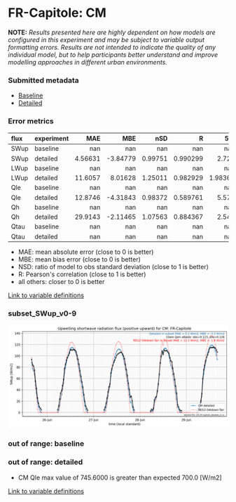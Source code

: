 # FR-Capitole: CM

**NOTE:** *Results presented here are highly dependent on how models are configured in this experiment and may be subject to variable output formatting errors. Results are not intended to indicate the quality of any individual model, but to help participants better understand and improve modelling approaches in different urban environments.*

### Submitted metadata

- [Baseline](CM_FR-Capitole_baseline_attrs.md)
- [Detailed](CM_FR-Capitole_detailed_attrs.md)

### Error metrics

| flux   | experiment   |       MAE |       MBE |       nSD |          R |       5th |       95th |      RMSE |      cRMSE |      AMBE |        1-nSD |          1-R |   nSkewness |   nKurtosis |     Overlap |
|:-------|:-------------|----------:|----------:|----------:|-----------:|----------:|-----------:|----------:|-----------:|----------:|-------------:|-------------:|------------:|------------:|------------:|
| SWup   | baseline     | nan       | nan       | nan       | nan        | nan       | nan        | nan       | nan        | nan       | nan          | nan          | nan         | nan         | nan         |
| SWup   | detailed     |   4.56631 |  -3.84779 |   0.99751 |   0.990299 |   2.727   |   1.80933  |   6.04036 |   0.139137 |   3.84779 |   0.00248913 |   0.00970061 |   0.138364  |   0.239249  |   0.136046  |
| LWup   | baseline     | nan       | nan       | nan       | nan        | nan       | nan        | nan       | nan        | nan       | nan          | nan          | nan         | nan         | nan         |
| LWup   | detailed     |  11.6057  |   8.01628 |   1.25011 |   0.982929 |   1.98368 |  43.041    |  18.86    |   0.324402 |   8.01628 |   0.250111   |   0.0170707  |   0.419584  |   3.37615   |   0.0827368 |
| Qle    | baseline     | nan       | nan       | nan       | nan        | nan       | nan        | nan       | nan        | nan       | nan          | nan          | nan         | nan         | nan         |
| Qle    | detailed     |  12.8746  |  -4.31843 |   0.98372 |   0.589761 |   5.573   |   0.755001 |  19.0497  |   0.898546 |   4.31843 |   0.016282   |   0.410239   |   1.18253   |   1.92699   |   0.3735    |
| Qh     | baseline     | nan       | nan       | nan       | nan        | nan       | nan        | nan       | nan        | nan       | nan          | nan          | nan         | nan         | nan         |
| Qh     | detailed     |  29.9143  |  -2.11465 |   1.07563 |   0.884367 |   2.549   |  21.659    |  41.5166  |   0.504456 |   2.11465 |   0.0756287  |   0.115633   |   0.0606299 |   0.0179175 |   0.153514  |
| Qtau   | baseline     | nan       | nan       | nan       | nan        | nan       | nan        | nan       | nan        | nan       | nan          | nan          | nan         | nan         | nan         |
| Qtau   | detailed     | nan       | nan       | nan       | nan        | nan       | nan        | nan       | nan        | nan       | nan          | nan          | nan         | nan         | nan         |

 - MAE: mean absolute error (close to 0 is better)
 - MBE: mean bias error (close to 0 is better)
 - NSD: ratio of model to obs standard deviation (close to 1 is better)
 - R: Pearson's correlation (close to 1 is better)
 - all others: closer to 0 is better

[Link to variable definitions](../modelattrs/variable_definitions.md)

### <a name="subset_swup_v0-9"></a>subset_SWup_v0-9
[![CM_FR-Capitole_subset_SWup_v0-9.png](CM_FR-Capitole_subset_SWup_v0-9.png)](CM_FR-Capitole_subset_SWup_v0-9.png)

### out of range: baseline


### out of range: detailed

 - CM Qle max value of 745.6000 is greater than expected 700.0 [W/m2]


[Link to variable definitions](../modelattrs/variable_definitions.md)

